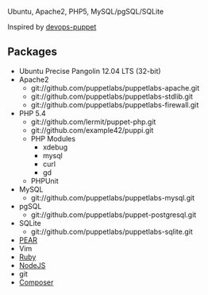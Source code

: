 Ubuntu, Apache2, PHP5, MySQL/pgSQL/SQLite

Inspired by [devops-puppet](https://github.com/pyrocms/devops-puppet)

## Packages

* Ubuntu Precise Pangolin 12.04 LTS (32-bit)
* Apache2
  * git://github.com/puppetlabs/puppetlabs-apache.git
  * git://github.com/puppetlabs/puppetlabs-stdlib.git
  * git://github.com/puppetlabs/puppetlabs-firewall.git
* PHP 5.4
  * git://github.com/lermit/puppet-php.git
  * git://github.com/example42/puppi.git 
  * PHP Modules
    * xdebug
    * mysql
    * curl
    * gd
  * PHPUnit
* MySQL
  * git://github.com/puppetlabs/puppetlabs-mysql.git
* pgSQL
  * git://github.com/puppetlabs/puppet-postgresql.git
* SQLite
  * git://github.com/puppetlabs/puppetlabs-sqlite.git
* [PEAR](https://github.com/treehouseagency/puppet-pear)
* Vim
* [Ruby](https://github.com/puppetlabs/puppetlabs-ruby)
* [NodeJS](https://github.com/puppetlabs/puppetlabs-nodejs)
* git
* [Composer](http://getcomposer.org)
